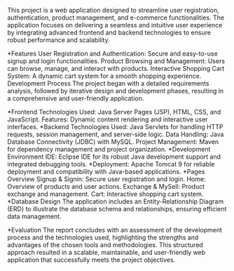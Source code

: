 This project is a web application designed to streamline user registration, authentication, product management, and e-commerce functionalities. The application focuses on delivering a seamless and intuitive user experience by integrating advanced frontend and backend technologies to ensure robust performance and scalability.

*Features
User Registration and Authentication: Secure and easy-to-use signup and login functionalities.
Product Browsing and Management: Users can browse, manage, and interact with products.
Interactive Shopping Cart System: A dynamic cart system for a smooth shopping experience.
Development Process
The project began with a detailed requirements analysis, followed by iterative design and development phases, resulting in a comprehensive and user-friendly application.

*Frontend
Technologies Used: Java Server Pages (JSP), HTML, CSS, and JavaScript.
Features: Dynamic content rendering and interactive user interfaces.
*Backend
Technologies Used: Java Servlets for handling HTTP requests, session management, and server-side logic.
Data Handling: Java Database Connectivity (JDBC) with MySQL.
Project Management: Maven for dependency management and project organization.
*Development Environment
IDE: Eclipse IDE for its robust Java development support and integrated debugging tools.
*Deployment: Apache Tomcat 9 for reliable deployment and compatibility with Java-based applications.
*Pages Overview
Signup & Signin: Secure user registration and login.
Home: Overview of products and user actions.
Exchange & MySell: Product exchange and management.
Cart: Interactive shopping cart system.
*Database Design
The application includes an Entity-Relationship Diagram (ERD) to illustrate the database schema and relationships, ensuring efficient data management.

*Evaluation
The report concludes with an assessment of the development process and the technologies used, highlighting the strengths and advantages of the chosen tools and methodologies. This structured approach resulted in a scalable, maintainable, and user-friendly web application that successfully meets the project objectives.
